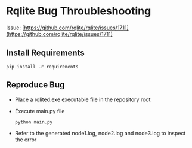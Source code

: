# Rqlite Bug Throubleshooting

Issue: [https://github.com/rqlite/rqlite/issues/1711](https://github.com/rqlite/rqlite/issues/1711)

## Install Requirements
``` pip install -r requirements ```

## Reproduce Bug
- Place a rqlited.exe executable file in the repository root

- Execute main.py file

    ``` python main.py ```

- Refer to the generated node1.log, node2.log and node3.log to inspect the error
